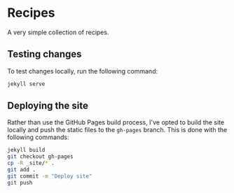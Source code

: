 # Recipes

A very simple collection of recipes. 

## Testing changes

To test changes locally, run the following command:

```bash
jekyll serve
```

## Deploying the site

Rather than use the GitHub Pages build process, I've opted to build the site locally and push the static files to the `gh-pages` branch. This is done with the following commands:

```bash
jekyll build
git checkout gh-pages
cp -R _site/* .
git add .
git commit -m "Deploy site"
git push
```
